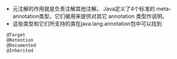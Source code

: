 - 元注解的作用就是负责注解其他注解。 Java定义了4个标准的
meta-annotation类型，它们被用来提供对其它 annotation
类型作说明。
- 这些类型和它们所支持的类在java.lang.annotation包中可以找到
```
 @Target
 @Retention
 @Documented
 @Inherited
```
